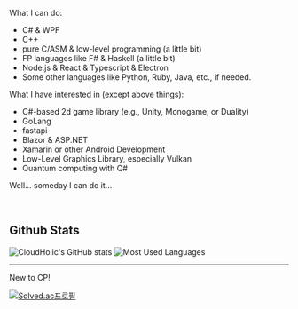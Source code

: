 What I can do:
  - C# & WPF
  - C++
  - pure C/ASM & low-level programming (a little bit)
  - FP languages like F# & Haskell (a little bit)
  - Node.js & React & Typescript & Electron
  - Some other languages like Python, Ruby, Java, etc., if needed.

What I have interested in (except above things):
  - C#-based 2d game library (e.g., Unity, Monogame, or Duality)
  - GoLang
  - fastapi
  - Blazor & ASP.NET
  - Xamarin or other Android Development
  - Low-Level Graphics Library, especially Vulkan
  - Quantum computing with Q#

Well... someday I can do it...

<br/>

Github Stats
------------

![CloudHolic's GitHub stats](https://github-readme-stats.vercel.app/api?username=CloudHolic&count_private=true&show_icons=true)
![Most Used Languages](https://github-readme-stats.vercel.app/api/top-langs/?username=CloudHolic&langs_count=10&&layout=compact)

------------

New to CP!
<br/>

[![Solved.ac프로필](http://mazassumnida.wtf/api/v2/generate_badge?boj=cloudholic)](https://solved.ac/cloudholic)
